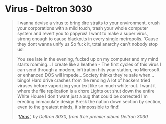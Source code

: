 Virus - Deltron 3030
====================

> I wanna devise a virus
> to bring dire straits to your environment,
> crush your corporations with a mild touch,
> trash your whole computer system and revert you to papyrus!
> I want to make a super virus,
> strong enough to cause blackouts in every single metropolis.
> 'Cause they dont wanna unify us
> So fuck it, total anarchy
> can't nobody stop us!
> 
> You see late in the evening,
> fucked up on my computer and my mind starts roaming...
> I create like a heathen -
> The first cycles of this virus I can send through a modem,
> infiltration hits your station,
> no Microsoft or enhanced DOS will impede...
> Society thinks they're safe when...
> bingo! Hard drive crashes from the rending
> A lot of hackers tried viruses before
> vaporizing your text like so much white-out.
> I want it where the file replication is a chore
> Lights out shut down the entire White House
> I don't want just a bug that could be corrected
> I'm erecting immaculate design
> Break the nation down section by section,
> even to the greatest minds, it's impossible to find!
> 
> <cite>'<a href="http://www.youtube.com/watch?v=Gf5yOqEp9OY" title="Deltron 3030 - Virus on YouTube">Virus</a>', by Deltron 3030, from their premier album Deltron 3030</cite>